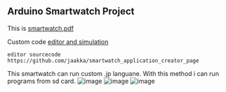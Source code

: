 ## Arduino Smartwatch Project

This is 
[smartwatch.pdf](https://github.com/jaakka/arduino_smartwatch_with_custom_os/files/14074003/smartwatch.pdf)


Custom code  [editor and simulation](https://jaakkagames.net/alykello/ohjelma/index_edit.php)
  
    editor sourcecode https://github.com/jaakka/smartwatch_application_creator_page


This smartwatch can run custom .jp languane.  With this method i can run programs from sd card. 
![image](https://github.com/jaakka/arduino_smartwatch_with_custom_os/assets/25456491/2b31ef0a-8489-4fd3-b5ca-ad0ce7998774)
![image](https://github.com/jaakka/arduino_smartwatch_with_custom_os/assets/25456491/02fcc037-b4c2-47df-b397-aac76b1d5d32)
![image](https://github.com/jaakka/arduino_smartwatch_with_custom_os/assets/25456491/cc3b1659-65a5-4d7e-bb16-7ac853486413)
